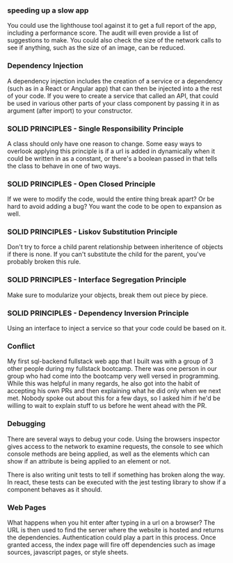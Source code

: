 ### speeding up a slow app

You could use the lighthouse tool against it to get a full report of the app, including a performance score. The audit will even provide a list of suggestions to make. You could also check the size of the network calls to see if anything, such as the size of an image, can be reduced.

### Dependency Injection

A dependency injection includes the creation of a service or a dependency (such as in a React or Angular app) that can then be injected into a the rest
of your code. If you were to create a service that called an API, that could be used in various other parts of your class component by passing it in as argument (after import) to your constructor.

### SOLID PRINCIPLES - Single Responsibility Principle

A class should only have one reason to change. Some easy ways to overlook applying this principle is if a url is added in dynamically when it could be written in as a constant, or there's a boolean passed in that tells the class to behave in one of two ways.

### SOLID PRINCIPLES - Open Closed Principle

If we were to modify the code, would the entire thing break apart? Or be hard to avoid adding a bug? You want the code to be open to expansion as well.

### SOLID PRINCIPLES - Liskov Substitution Principle

Don't try to force a child parent relationship between inheritence of objects if there is none. If you can't substitute the child for the parent, you've probably broken this rule.

### SOLID PRINCIPLES - Interface Segregation Principle

Make sure to modularize your objects, break them out piece by piece.

### SOLID PRINCIPLES - Dependency Inversion Principle

Using an interface to inject a service so that your code could be based on it.

### Conflict

My first sql-backend fullstack web app that I built was with a group of 3 other people during my fullstack bootcamp. There was one person in our group who had come into the bootcamp very well versed in programming. While this was helpful in many regards, he also got into the habit of accepting his own PRs and then explaining what he did only when we next met. Nobody spoke out about this for a few days, so I asked him if he'd be willing to wait to explain stuff to us before he went ahead with the PR.

### Debugging

There are several ways to debug your code. Using the browsers inspector gives access to the network to examine requests, the console to see which console methods are being applied, as well as the elements which can show if an attribute is being applied to an element or not.

There is also writing unit tests to tell if something has broken along the way. In react, these tests can be executed with the jest testing library to show if a component behaves as it should.

### Web Pages

What happens when you hit enter after typing in a url on a browser? The URL is then used to find the server where the website is hosted and returns the dependencies. Authentication could play a part in this process. Once granted access, the index page will fire off dependencies such as image sources, javascript pages, or style sheets.


